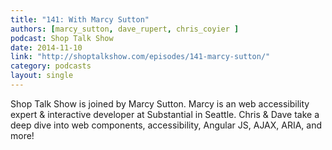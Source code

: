 ```yaml
---
title: "141: With Marcy Sutton"
authors: [marcy_sutton, dave_rupert, chris_coyier ]
podcast: Shop Talk Show
date: 2014-11-10
link: "http://shoptalkshow.com/episodes/141-marcy-sutton/"
category: podcasts
layout: single
---
```


Shop Talk Show is joined by Marcy Sutton. Marcy is an web accessibility expert &
interactive developer at Substantial in Seattle. Chris & Dave take a deep dive
into web components, accessibility, Angular JS, AJAX, ARIA, and more!
